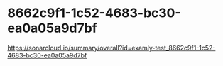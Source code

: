 # 8662c9f1-1c52-4683-bc30-ea0a05a9d7bf
https://sonarcloud.io/summary/overall?id=examly-test_8662c9f1-1c52-4683-bc30-ea0a05a9d7bf
